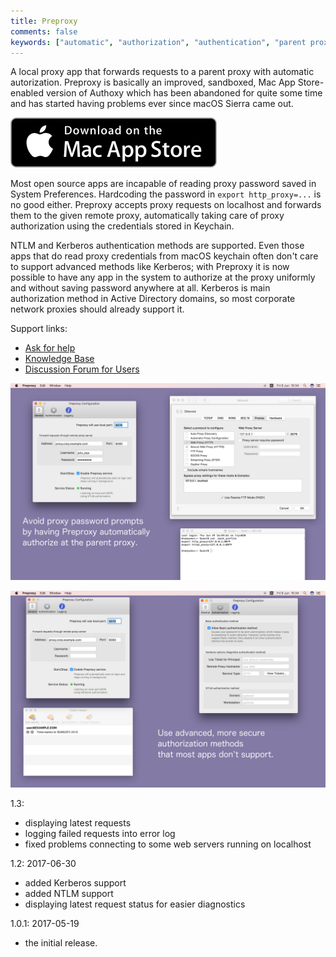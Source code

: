 ```yaml
---
title: Preproxy
comments: false
keywords: ["automatic", "authorization", "authentication", "parent proxy", "kerberos", "NTLM", "authoxy", "Mac", "macOS", "OS X"]
---
```


A local proxy app that forwards requests to a parent proxy with automatic autorization. Preproxy is basically an improved, sandboxed, Mac App Store-enabled version of Authoxy which has been abandoned for quite some time and has started having problems ever since macOS Sierra came out.

[![Download Preproxy on Mac App Store](/img/macapps/mac-app-store-badge.svg)](https://itunes.apple.com/app/id1237580019)

Most open source apps are incapable of reading proxy password saved in System Preferences.
Hardcoding the password in `export http_proxy=...` is no good either.
Preproxy accepts proxy requests on localhost and forwards them to the given remote proxy, automatically taking care of proxy authorization using the  credentials stored in Keychain.

NTLM and Kerberos authentication methods are supported. Even those apps that do read proxy credentials from macOS keychain often don't care to support advanced methods like Kerberos; with Preproxy it is now possible to have any app in the system to authorize at the proxy uniformly and without saving password anywhere at all. Kerberos is main authorization method in Active Directory domains, so most corporate network proxies should already support it.

Support links:

  * [Ask for help](https://desk.zoho.eu/portal/hamstergene/newticket)
  * [Knowledge Base](https://desk.zoho.eu/portal/hamstergene/kb)
  * [Discussion Forum for Users](https://desk.zoho.eu/portal/hamstergene/community/mac-apps)

[![Preproxy 1.3 NTLM Screenshot](/img/macapps/preproxy-1.3-screenshot-ntlm.png)](/img/macapps/preproxy-1.3-screenshot-ntlm.png)

[![Preproxy 1.3 Kerberos Screenshot](/img/macapps/preproxy-1.3-screenshot-krb.png)](/img/macapps/preproxy-1.3-screenshot-krb.png)

1.3:
- displaying latest requests
- logging failed requests into error log
- fixed problems connecting to some web servers running on localhost

1.2: 2017-06-30
- added Kerberos support
- added NTLM support
- displaying latest request status for easier diagnostics

1.0.1: 2017-05-19
- the initial release.

